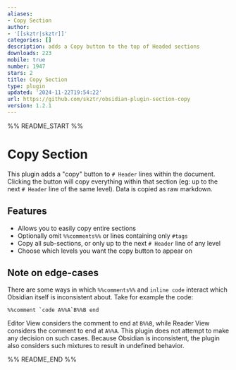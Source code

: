 ```yaml
---
aliases:
- Copy Section
author:
- '[[skztr|skztr]]'
categories: []
description: adds a Copy button to the top of Headed sections
downloads: 223
mobile: true
number: 1947
stars: 2
title: Copy Section
type: plugin
updated: '2024-11-22T19:54:22'
url: https://github.com/skztr/obsidian-plugin-section-copy
version: 1.2.1
---
```


%% README_START %%

# Copy Section

This plugin adds a "copy" button to `# Header` lines within the document. Clicking the button will copy everything
within that section (eg: up to the next `# Header` line of the same level). Data is copied as raw markdown.

## Features

- Allows you to easily copy entire sections
- Optionally omit `%%comments%%` or lines containing only `#tags`
- Copy all sub-sections, or only up to the next `# Header` line of any level
- Choose which levels you want the copy button to appear on

## Note on edge-cases

There are some ways in which `%%comments%%` and ```inline code``` interact which Obsidian itself is inconsistent about.
Take for example the code:

```
%%comment `code A%%A`B%%B end
```

Editor View considers the comment to end at `B%%B`, while Reader View considers the comment to end at `A%%A`.
This plugin does not attempt to make any decision on such cases. Because Obsidian is inconsistent, the plugin also
considers such mixtures to result in undefined behavior.


%% README_END %%